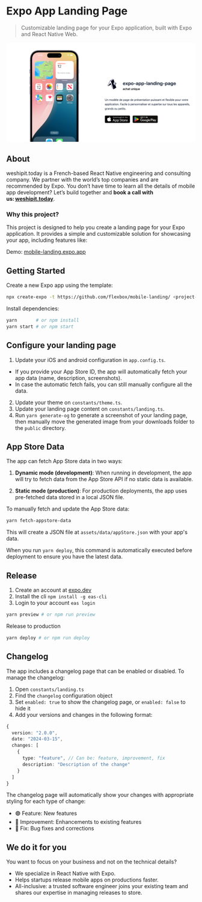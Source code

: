# Expo App Landing Page

> Customizable landing page for your Expo application, built with Expo and React Native Web.

![Expo App Langin page OG](./public/@og-image.png)

## About

weshipit.today is a French-based React Native engineering and consulting company. We partner with the world’s top companies and are recommended by Expo. You don’t have time to learn all the details of mobile app development? Let’s build together and **book a call with us: [weshipit.today](https://weshipit.today/)**.

### Why this project?

This project is designed to help you create a landing page for your Expo application. It provides a simple and customizable solution for showcasing your app, including features like:

Demo: [mobile-landing.expo.app](https://mobile-landing.expo.app/)

## Getting Started

Create a new Expo app using the template:

```bash
npx create-expo -t https://github.com/flexbox/mobile-landing/ <project-mobile-landing>
```

Install dependencies:

```bash
yarn       # or npm install
yarn start # or npm start
```

## Configure your landing page

1. Update your iOS and android configuration in `app.config.ts`.

- If you provide your App Store ID, the app will automatically fetch your app data (name, description, screenshots).
- In case the automatic fetch fails, you can still manually configure all the data.

2. Update your theme on `constants/theme.ts`.
3. Update your landing page content on `constants/landing.ts`.
4. Run `yarn generate-og` to generate a screenshot of your landing page, then manually move the generated image from your downloads folder to the `public` directory.

## App Store Data

The app can fetch App Store data in two ways:

1. **Dynamic mode (development)**: When running in development, the app will try to fetch data from the App Store API if no static data is available.

2. **Static mode (production)**: For production deployments, the app uses pre-fetched data stored in a local JSON file.

To manually fetch and update the App Store data:

```bash
yarn fetch-appstore-data
```

This will create a JSON file at `assets/data/appStore.json` with your app's data.

When you run `yarn deploy`, this command is automatically executed before deployment to ensure you have the latest data.

## Release

1. Create an account at [expo.dev](https://expo.dev)
2. Install the cli `npm install -g eas-cli`
3. Login to your account `eas login`

```bash
yarn preview # or npm run preview
```

Release to production

```bash
yarn deploy # or npm run deploy
```

## Changelog

The app includes a changelog page that can be enabled or disabled. To manage the changelog:

1. Open `constants/landing.ts`
2. Find the `changelog` configuration object
3. Set `enabled: true` to show the changelog page, or `enabled: false` to hide it
4. Add your versions and changes in the following format:

```typescript
{
  version: "2.0.0",
  date: "2024-03-15",
  changes: [
    {
      type: "feature", // Can be: feature, improvement, fix
      description: "Description of the change"
    }
  ]
}
```

The changelog page will automatically show your changes with appropriate styling for each type of change:

- 🟣 Feature: New features
- 🔵 Improvement: Enhancements to existing features
- 🔴 Fix: Bug fixes and corrections

## We do it for you

You want to focus on your business and not on the technical details?

- We specialize in React Native with Expo.
- Helps startups release mobile apps on productions faster.
- All-inclusive: a trusted software engineer joins your existing team and shares our expertise in managing releases to store.
